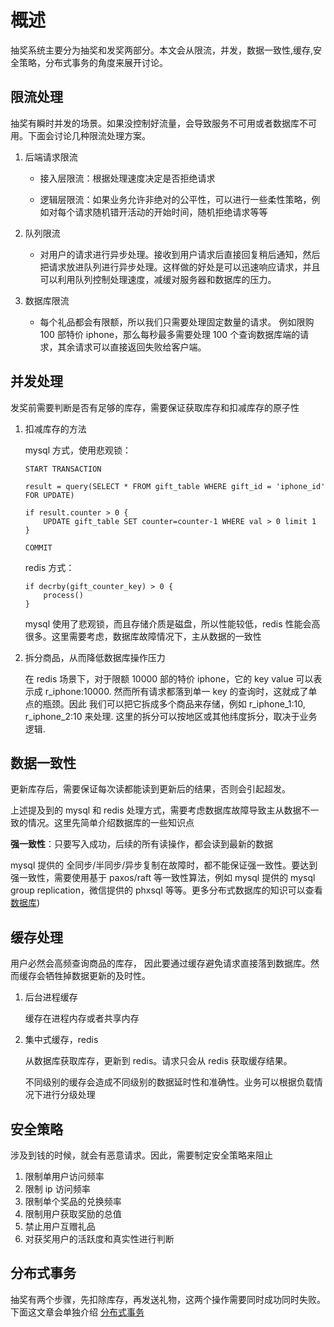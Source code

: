 # 概述

抽奖系统主要分为抽奖和发奖两部分。本文会从限流，并发，数据一致性,缓存,安全策略，分布式事务的角度来展开讨论。

## 限流处理

抽奖有瞬时并发的场景。如果没控制好流量，会导致服务不可用或者数据库不可用。下面会讨论几种限流处理方案。

1.  后端请求限流

    - 接入层限流：根据处理速度决定是否拒绝请求

    - 逻辑层限流：如果业务允许非绝对的公平性，可以进行一些柔性策略，例如对每个请求随机错开活动的开始时间，随机拒绝请求等等

2.  队列限流

    - 对用户的请求进行异步处理。接收到用户请求后直接回复稍后通知，然后把请求放进队列进行异步处理。这样做的好处是可以迅速响应请求，并且可以利用队列控制处理速度，减缓对服务器和数据库的压力。

3.  数据库限流

    - 每个礼品都会有限额，所以我们只需要处理固定数量的请求。 例如限购 100 部特价 iphone，那么每秒最多需要处理 100 个查询数据库端的请求，其余请求可以直接返回失败给客户端。

## 并发处理

发奖前需要判断是否有足够的库存，需要保证获取库存和扣减库存的原子性

1. 扣减库存的方法

   mysql 方式，使用悲观锁：

   ```
   START TRANSACTION

   result = query(SELECT * FROM gift_table WHERE gift_id = 'iphone_id' FOR UPDATE)

   if result.counter > 0 {
       UPDATE gift_table SET counter=counter-1 WHERE val > 0 limit 1
   }

   COMMIT
   ```

   redis 方式：

   ```
   if decrby(gift_counter_key) > 0 {
       process()
   }
   ```

   mysql 使用了悲观锁，而且存储介质是磁盘，所以性能较低，redis 性能会高很多。这里需要考虑，数据库故障情况下，主从数据的一致性

2. 拆分商品，从而降低数据库操作压力

   在 redis 场景下，对于限额 10000 部的特价 iphone，它的 key value 可以表示成 r_iphone:10000. 然而所有请求都落到单一 key 的查询时，这就成了单点的瓶颈。因此
   我们可以把它拆成多个商品来存储，例如 r_iphone_1:10, r_iphone_2:10 来处理. 这里的拆分可以按地区或其他纬度拆分，取决于业务逻辑.

## 数据一致性

更新库存后，需要保证每次读都能读到更新后的结果，否则会引起超发。

上述提及到的 mysql 和 redis 处理方式，需要考虑数据库故障导致主从数据不一致的情况。这里先简单介绍数据库的一些知识点

**强一致性**：只要写入成功，后续的所有读操作，都会读到最新的数据

mysql 提供的 全同步/半同步/异步复制在故障时，都不能保证强一致性。要达到强一致性，需要使用基于 paxos/raft 等一致性算法，例如 mysql 提供的 mysql group replication，微信提供的 phxsql 等等。更多分布式数据库的知识可以查看 [数据库](/fundamental/db.md))

## 缓存处理

用户必然会高频查询商品的库存， 因此要通过缓存避免请求直接落到数据库。然而缓存会牺牲掉数据更新的及时性。

1.  后台进程缓存

    缓存在进程内存或者共享内存

2.  集中式缓存，redis

    从数据库获取库存，更新到 redis。请求只会从 redis 获取缓存结果。

    不同级别的缓存会造成不同级别的数据延时性和准确性。业务可以根据负载情况下进行分级处理

## 安全策略

涉及到钱的时候，就会有恶意请求。因此，需要制定安全策略来阻止

1.  限制单用户访问频率
2.  限制 ip 访问频率
3.  限制单个奖品的兑换频率
4.  限制用户获取奖励的总值
5.  禁止用户互赠礼品
6.  对获奖用户的活跃度和真实性进行判断

## 分布式事务

抽奖有两个步骤，先扣除库存，再发送礼物，这两个操作需要同时成功同时失败。下面这文章会单独介绍 [分布式事务](/system_design/distributed_transaction.md)
